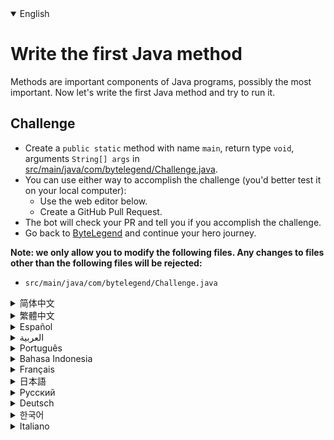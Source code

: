 <details open='true'>
<summary>English</summary>

# Write the first Java method

Methods are important components of Java programs, possibly the most important.
Now let's write the first Java method and try to run it.

## Challenge
- Create a `public static` method with name `main`, return type `void`, arguments `String[] args` in [src/main/java/com/bytelegend/Challenge.java](https://github.com/ByteLegendQuest/java-create-psvm/blob/main/src/main/java/com/bytelegend/Challenge.java).
- You can use either way to accomplish the challenge (you'd better test it on your local computer):
  - Use the web editor below.
  - Create a GitHub Pull Request.
- The bot will check your PR and tell you if you accomplish the challenge.
- Go back to [ByteLegend](https://bytelegend.com) and continue your hero journey.


**Note: we only allow you to modify the following files.
Any changes to files other than the following files will be rejected:**

- `src/main/java/com/bytelegend/Challenge.java`
</details>
<details>
<summary>简体中文</summary>

# 编写第一个Java方法

<ruby>方法<rt>method</rt></ruby>组成了Java程序的骨架。现在，请编写你的第一个方法，并尝试运行它。

## 挑战
- 请在[src/main/java/com/bytelegend/Challenge.java](https://github.com/ByteLegendQuest/java-create-psvm/blob/main/src/main/java/com/bytelegend/Challenge.java)中创建一个名为`main`、参数为`String[] args`、返回值为`void`的`public static`方法。
- 你可以使用任意一种方法完成挑战（最好先在自己的本地电脑上测试通过）：
  - 使用下面的网页编辑器。
  - 创建一个GitHub Pull Request。
- 机器人将会检查你的回答，告诉你是否通过了挑战。
- 回到[字节传说](https://bytelegend.com)，然后继续你的英雄旅程。


**注意：我们只允许您修改以下文件，任何对其他文件的修改都会被拒绝：**

- `src/main/java/com/bytelegend/Challenge.java`
</details>
<details>
<summary>繁體中文</summary>

<h1>編寫第一個 Java 方法</h1><p>方法是 Java 程序的重要組成部分，可能是最重要的組成部分。現在讓我們編寫第一個 Java 方法並嘗試運行它。</p><h2>挑戰</h2><ul><li>在<a href="https://github.com/ByteLegendQuest/java-create-psvm/blob/main/src/main/java/com/bytelegend/Challenge.java" target="_blank">src/main/java/com/bytelegend/Challenge.java 中</a>創建一個名為<code class="notranslate">main</code> 、返回類型為<code class="notranslate">void</code> 、參數為<code class="notranslate">String[] args</code> <code class="notranslate">public static</code>方法。</li><li>您可以使用任何一種方式來完成挑戰（最好在本地計算機上進行測試）：<ul><li>使用下面的網絡編輯器。</li><li>創建 GitHub 拉取請求。</li></ul></li><li>機器人將檢查您的 PR 並告訴您是否完成了挑戰。</li><li>回到<a href="https://bytelegend.com" target="_blank">ByteLegend</a> ，繼續你的英雄之旅。</li></ul><p><strong>注意：我們只允許您修改以下文件。對以下文件以外的文件的任何更改都將被拒絕：</strong></p><ul><li> <code class="notranslate">src/main/java/com/bytelegend/Challenge.java</code></li></ul></details>
<details>
<summary>Español</summary>

<h1>Escribe el primer método de Java</h1><p> Los métodos son componentes importantes de los programas Java, posiblemente los más importantes. Ahora escribamos el primer método Java e intentemos ejecutarlo.</p><h2> Desafío</h2><ul><li> Cree un <code class="notranslate">public static</code> con el nombre <code class="notranslate">main</code> , tipo de retorno <code class="notranslate">void</code> , argumentos <code class="notranslate">String[] args</code> en <a href="https://github.com/ByteLegendQuest/java-create-psvm/blob/main/src/main/java/com/bytelegend/Challenge.java" target="_blank">src / main / java / com / bytelegend / Challenge.java</a> .</li><li> Puede usar cualquiera de las dos formas para lograr el desafío (será mejor que lo pruebe en su computadora local):<ul><li> Utilice el editor web a continuación.</li><li> Cree una solicitud de extracción de GitHub.</li></ul></li><li> El bot comprobará tus relaciones públicas y te dirá si logras el desafío.</li><li> Vuelve a <a href="https://bytelegend.com" target="_blank">ByteLegend</a> y continúa tu viaje de héroe.</li></ul><p> <strong>Nota: solo le permitimos modificar los siguientes archivos. Se rechazará cualquier cambio en archivos que no sean los siguientes:</strong></p><ul><li> <code class="notranslate">src/main/java/com/bytelegend/Challenge.java</code></li></ul></details>
<details>
<summary>العربية</summary>

<h1 style=";text-align:right;direction:rtl">اكتب أول طريقة جافا</h1><p style=";text-align:right;direction:rtl"> تعتبر الطرق مكونات مهمة لبرامج Java ، وربما تكون الأكثر أهمية. الآن لنكتب طريقة Java الأولى ونحاول تشغيلها.</p><h2 style=";text-align:right;direction:rtl"> تحد</h2><ul style=";text-align:right;direction:rtl"><li style=";text-align:right;direction:rtl"> أنشئ طريقة <code class="notranslate">public static</code> <code class="notranslate">main</code> ، ونوع الإرجاع <code class="notranslate">void</code> ، <code class="notranslate">String[] args</code> في <a href="https://github.com/ByteLegendQuest/java-create-psvm/blob/main/src/main/java/com/bytelegend/Challenge.java" target="_blank">src / main / java / com / bytelegend / Challenge.java</a> .</li><li style=";text-align:right;direction:rtl"> يمكنك استخدام أي من الطريقتين لإنجاز التحدي (من الأفضل اختباره على جهاز الكمبيوتر المحلي الخاص بك):<ul style=";text-align:right;direction:rtl"><li style=";text-align:right;direction:rtl"> استخدم محرر الويب أدناه.</li><li style=";text-align:right;direction:rtl"> إنشاء طلب سحب على GitHub.</li></ul></li><li style=";text-align:right;direction:rtl"> سيتحقق الروبوت من العلاقات العامة الخاصة بك ويخبرك إذا أنجزت التحدي.</li><li style=";text-align:right;direction:rtl"> ارجع إلى <a href="https://bytelegend.com" target="_blank">ByteLegend وتابع</a> رحلة بطلك.</li></ul><p style=";text-align:right;direction:rtl"> <strong>ملاحظة: نسمح لك فقط بتعديل الملفات التالية. سيتم رفض أي تغييرات يتم إجراؤها على الملفات بخلاف الملفات التالية:</strong></p><ul style=";text-align:right;direction:rtl"><li style=";text-align:right;direction:rtl"> <code class="notranslate">src/main/java/com/bytelegend/Challenge.java</code></li></ul></details>
<details>
<summary>Português</summary>

<h1>Escreva o primeiro método Java</h1><p> Os métodos são componentes importantes dos programas Java, possivelmente os mais importantes. Agora vamos escrever o primeiro método Java e tentar executá-lo.</p><h2> Desafio</h2><ul><li> Crie um <code class="notranslate">public static</code> com o nome <code class="notranslate">main</code> , tipo de retorno <code class="notranslate">void</code> , argumentos <code class="notranslate">String[] args</code> em <a href="https://github.com/ByteLegendQuest/java-create-psvm/blob/main/src/main/java/com/bytelegend/Challenge.java" target="_blank">src / main / java / com / bytelegend / Challenge.java</a> .</li><li> Você pode usar qualquer uma das formas para cumprir o desafio (é melhor você testá-lo em seu computador local):<ul><li> Use o editor da web abaixo.</li><li> Crie uma solicitação pull do GitHub.</li></ul></li><li> O bot verificará seu PR e lhe dirá se você cumpriu o desafio.</li><li> Volte para <a href="https://bytelegend.com" target="_blank">ByteLegend</a> e continue sua jornada de herói.</li></ul><p> <strong>Nota: nós apenas permitimos que você modifique os seguintes arquivos. Quaisquer alterações em arquivos que não sejam os seguintes serão rejeitadas:</strong></p><ul><li> <code class="notranslate">src/main/java/com/bytelegend/Challenge.java</code></li></ul></details>
<details>
<summary>Bahasa Indonesia</summary>

<h1>Tulis metode Java pertama</h1><p> Metode adalah komponen penting dari program Java, mungkin yang paling penting. Sekarang mari kita tulis metode Java pertama dan coba jalankan.</p><h2> Tantangan</h2><ul><li> Buat <code class="notranslate">public static</code> dengan nama <code class="notranslate">main</code> , kembalikan tipe <code class="notranslate">void</code> , argumen <code class="notranslate">String[] args</code> di <a href="https://github.com/ByteLegendQuest/java-create-psvm/blob/main/src/main/java/com/bytelegend/Challenge.java" target="_blank">src/main/Java/com/bytelegend/Challenge.java</a> .</li><li> Anda dapat menggunakan salah satu cara untuk menyelesaikan tantangan (sebaiknya Anda mengujinya di komputer lokal Anda):<ul><li> Gunakan editor web di bawah ini.</li><li> Buat Permintaan Tarik GitHub.</li></ul></li><li> Bot akan memeriksa PR Anda dan memberi tahu Anda jika Anda menyelesaikan tantangan.</li><li> Kembali ke <a href="https://bytelegend.com" target="_blank">ByteLegend</a> dan lanjutkan perjalanan pahlawan Anda.</li></ul><p> <strong>Catatan: kami hanya mengizinkan Anda untuk mengubah file berikut. Setiap perubahan pada file selain file berikut akan ditolak:</strong></p><ul><li> <code class="notranslate">src/main/java/com/bytelegend/Challenge.java</code></li></ul></details>
<details>
<summary>Français</summary>

<h1>Écrire la première méthode Java</h1><p> Les méthodes sont des composants importants des programmes Java, probablement les plus importants. Écrivons maintenant la première méthode Java et essayons de l&#39;exécuter.</p><h2> Défi</h2><ul><li> Créez une <code class="notranslate">public static</code> avec le nom <code class="notranslate">main</code> , le type de retour <code class="notranslate">void</code> , les arguments <code class="notranslate">String[] args</code> dans <a href="https://github.com/ByteLegendQuest/java-create-psvm/blob/main/src/main/java/com/bytelegend/Challenge.java" target="_blank">src/main/java/com/bytelegend/Challenge.java</a> .</li><li> Vous pouvez utiliser l&#39;une ou l&#39;autre manière pour relever le défi (vous feriez mieux de le tester sur votre ordinateur local) :<ul><li> Utilisez l&#39;éditeur Web ci-dessous.</li><li> Créez une demande d&#39;extraction GitHub.</li></ul></li><li> Le bot vérifiera votre PR et vous dira si vous réussissez le défi.</li><li> Retournez à <a href="https://bytelegend.com" target="_blank">ByteLegend</a> et continuez votre voyage de héros.</li></ul><p> <strong>Remarque : nous vous permettons uniquement de modifier les fichiers suivants. Toute modification apportée aux fichiers autres que les fichiers suivants sera rejetée :</strong></p><ul><li> <code class="notranslate">src/main/java/com/bytelegend/Challenge.java</code></li></ul></details>
<details>
<summary>日本語</summary>

<h1>最初のJavaメソッドを書く</h1><p>メソッドはJavaプログラムの重要なコンポーネントであり、おそらく最も重要です。それでは、最初のJavaメソッドを作成して、実行してみましょう。</p><h2>チャレンジ</h2><ul><li>作成<code class="notranslate">public static</code>名前を持つメソッドを<code class="notranslate">main</code> 、戻り値の型が<code class="notranslate">void</code> 、引数<code class="notranslate">String[] args</code>内<a href="https://github.com/ByteLegendQuest/java-create-psvm/blob/main/src/main/java/com/bytelegend/Challenge.java" target="_blank">のsrc /メイン/ javaの/ COM / bytelegend / Challenge.java</a> 。</li><li>どちらの方法でもチャレンジを達成できます（ローカルコンピューターでテストすることをお勧めします）。<ul><li>以下のWebエディタを使用してください。</li><li> GitHubプルリクエストを作成します。</li></ul></li><li>ボットはPRをチェックし、チャレンジを達成したかどうかを通知します。</li><li> <a href="https://bytelegend.com" target="_blank">ByteLegendに</a>戻り、ヒーローの旅を続けてください。</li></ul><p><strong>注：変更できるのは次のファイルのみです。次のファイル以外のファイルへの変更は拒否されます。</strong></p><ul><li> <code class="notranslate">src/main/java/com/bytelegend/Challenge.java</code></li></ul></details>
<details>
<summary>Русский</summary>

<h1>Напишите первый метод Java</h1><p> Методы - важные компоненты программ Java, возможно, самые важные. Теперь напишем первый метод Java и попробуем его запустить.</p><h2> Вызов</h2><ul><li> Создайте <code class="notranslate">public static</code> метод с именем <code class="notranslate">main</code> , возвращаемым типом <code class="notranslate">void</code> , аргументами <code class="notranslate">String[] args</code> в <a href="https://github.com/ByteLegendQuest/java-create-psvm/blob/main/src/main/java/com/bytelegend/Challenge.java" target="_blank">src / main / java / com / bytelegend / Challenge.java</a> .</li><li> Вы можете использовать любой способ решения задачи (лучше протестируйте его на своем локальном компьютере):<ul><li> Воспользуйтесь веб-редактором ниже.</li><li> Создайте запрос на извлечение GitHub.</li></ul></li><li> Бот проверит ваш PR и скажет, справитесь ли вы с задачей.</li><li> Вернитесь в <a href="https://bytelegend.com" target="_blank">ByteLegend</a> и продолжите свой путь героя.</li></ul><p> <strong>Примечание: мы разрешаем вам изменять только следующие файлы. Любые изменения в файлах, кроме следующих, будут отклонены:</strong></p><ul><li> <code class="notranslate">src/main/java/com/bytelegend/Challenge.java</code></li></ul></details>
<details>
<summary>Deutsch</summary>

<h1>Schreiben Sie die erste Java-Methode</h1><p> Methoden sind wichtige Komponenten von Java-Programmen, möglicherweise die wichtigsten. Lassen Sie uns nun die erste Java-Methode schreiben und versuchen, sie auszuführen.</p><h2> Herausforderung</h2><ul><li> Erstellen Sie eine <code class="notranslate">public static</code> Methode mit dem Namen <code class="notranslate">main</code> , Rückgabetyp <code class="notranslate">void</code> , Argumente <code class="notranslate">String[] args</code> in <a href="https://github.com/ByteLegendQuest/java-create-psvm/blob/main/src/main/java/com/bytelegend/Challenge.java" target="_blank">src/main/java/com/bytelegend/Challenge.java</a> .</li><li> Sie können die Herausforderung auf beide Arten meistern (am besten testen Sie sie auf Ihrem lokalen Computer):<ul><li> Verwenden Sie den untenstehenden Web-Editor.</li><li> Erstellen Sie eine GitHub-Pull-Anfrage.</li></ul></li><li> Der Bot überprüft Ihre PR und teilt Ihnen mit, ob Sie die Herausforderung meistern.</li><li> Gehen Sie zurück zu <a href="https://bytelegend.com" target="_blank">ByteLegend</a> und setzen Sie Ihre Heldenreise fort.</li></ul><p> <strong>Hinweis: Wir erlauben Ihnen nur, die folgenden Dateien zu ändern. Alle Änderungen an Dateien, die nicht die folgenden Dateien sind, werden abgelehnt:</strong></p><ul><li> <code class="notranslate">src/main/java/com/bytelegend/Challenge.java</code></li></ul></details>
<details>
<summary>한국어</summary>

<h1>첫 번째 Java 메소드 작성</h1><p> 메소드는 Java 프로그램의 중요한 구성 요소이며 아마도 가장 중요합니다. 이제 첫 번째 Java 메서드를 작성하고 실행해 보겠습니다.</p><h2> 도전</h2><ul><li> <a href="https://github.com/ByteLegendQuest/java-create-psvm/blob/main/src/main/java/com/bytelegend/Challenge.java" target="_blank">src/main/java/com/bytelegend/Challenge.java</a> 에서 이름이 <code class="notranslate">main</code> , 반환 유형이 <code class="notranslate">void</code> , 인수 <code class="notranslate">String[] args</code> 를 사용하여 <code class="notranslate">public static</code> 메서드를 만듭니다.</li><li> 두 가지 방법 중 하나를 사용하여 도전 과제를 수행할 수 있습니다(로컬 컴퓨터에서 테스트하는 것이 좋습니다).<ul><li> 아래 웹 편집기를 사용하십시오.</li><li> GitHub 풀 요청을 만듭니다.</li></ul></li><li> 봇은 PR을 확인하고 도전 과제를 달성했는지 알려줍니다.</li><li> <a href="https://bytelegend.com" target="_blank">ByteLegend로</a> 돌아가 영웅 여정을 계속하세요.</li></ul><p> <strong>참고: 다음 파일만 수정할 수 있습니다. 다음 파일 이외의 파일에 대한 모든 변경 사항은 거부됩니다.</strong></p><ul><li> <code class="notranslate">src/main/java/com/bytelegend/Challenge.java</code></li></ul></details>
<details>
<summary>Italiano</summary>

<h1>Scrivi il primo metodo Java</h1><p> I metodi sono componenti importanti dei programmi Java, forse i più importanti. Ora scriviamo il primo metodo Java e proviamo a eseguirlo.</p><h2> Sfida</h2><ul><li> Crea un <code class="notranslate">public static</code> con nome <code class="notranslate">main</code> , tipo restituito <code class="notranslate">void</code> , argomenti <code class="notranslate">String[] args</code> in <a href="https://github.com/ByteLegendQuest/java-create-psvm/blob/main/src/main/java/com/bytelegend/Challenge.java" target="_blank">src/main/java/com/bytelegend/Challenge.java</a> .</li><li> Puoi utilizzare entrambi i modi per completare la sfida (farai meglio a testarlo sul tuo computer locale):<ul><li> Usa l&#39;editor web qui sotto.</li><li> Crea una richiesta pull GitHub.</li></ul></li><li> Il bot controllerà il tuo PR e ti dirà se hai portato a termine la sfida.</li><li> Torna su <a href="https://bytelegend.com" target="_blank">ByteLegend</a> e continua il tuo viaggio da eroe.</li></ul><p> <strong>Nota: ti permettiamo di modificare solo i seguenti file. Qualsiasi modifica ai file diversi dai seguenti file verrà rifiutata:</strong></p><ul><li> <code class="notranslate">src/main/java/com/bytelegend/Challenge.java</code></li></ul></details>